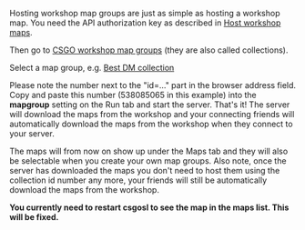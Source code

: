Hosting workshop map groups are just as simple as hosting a workshop map. You need the API authorization key as described in [Host workshop maps](https://github.com/lenosisnickerboa/csgosl/wiki/Host-workshop-maps). 

Then go to [CSGO workshop map groups](https://steamcommunity.com/workshop/browse/?section=collections&appid=730) (they are also called collections).

Select a map group, e.g. [Best DM collection](http://steamcommunity.com/sharedfiles/filedetails/?id=538085065)

Please note the number next to the "id=..." part in the browser address field. Copy and paste this number (538085065 in this example) into the **mapgroup** setting on the Run tab and start the server. That's it! The server will download the maps from the workshop and your connecting friends will automatically download the maps from the workshop when they connect to your server.

The maps will from now on show up under the Maps tab and they will also be selectable when you create your own map groups. Also note, once the server has downloaded the maps you don't need to host them using the collection id number any more, your friends will still be automatically download the maps from the workshop.

**You currently need to restart csgosl to see the map in the maps list. This will be fixed.**